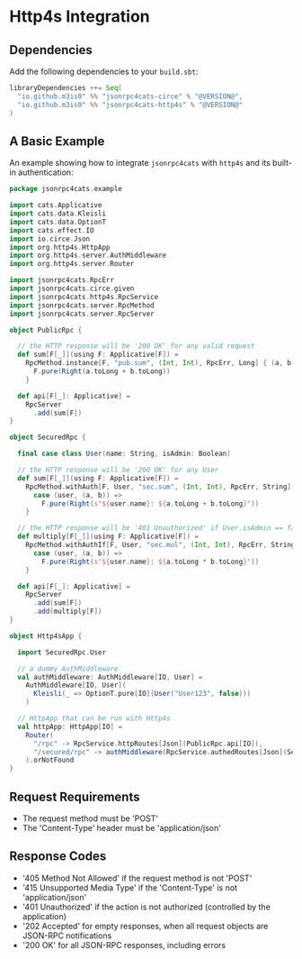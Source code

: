 # Http4s Integration

## Dependencies

Add the following dependencies to your ```build.sbt```:
```scala
libraryDependencies ++= Seq(
  "io.github.m3is0" %% "jsonrpc4cats-circe" % "@VERSION@",
  "io.github.m3is0" %% "jsonrpc4cats-http4s" % "@VERSION@"
)
```

## A Basic Example

An example showing how to integrate ```jsonrpc4cats``` with ```http4s``` and its built-in authentication:
```scala
package jsonrpc4cats.example

import cats.Applicative
import cats.data.Kleisli
import cats.data.OptionT
import cats.effect.IO
import io.circe.Json
import org.http4s.HttpApp
import org.http4s.server.AuthMiddleware
import org.http4s.server.Router

import jsonrpc4cats.RpcErr
import jsonrpc4cats.circe.given
import jsonrpc4cats.http4s.RpcService
import jsonrpc4cats.server.RpcMethod
import jsonrpc4cats.server.RpcServer

object PublicRpc {

  // the HTTP response will be '200 OK' for any valid request
  def sum[F[_]](using F: Applicative[F]) =
    RpcMethod.instance[F, "pub.sum", (Int, Int), RpcErr, Long] { (a, b) =>
      F.pure(Right(a.toLong + b.toLong))
    }

  def api[F[_]: Applicative] =
    RpcServer
      .add(sum[F])
}

object SecuredRpc {

  final case class User(name: String, isAdmin: Boolean)

  // the HTTP response will be '200 OK' for any User
  def sum[F[_]](using F: Applicative[F]) =
    RpcMethod.withAuth[F, User, "sec.sum", (Int, Int), RpcErr, String] {
      case (user, (a, b)) =>
        F.pure(Right(s"${user.name}: ${a.toLong + b.toLong}"))
    }

  // the HTTP response will be '401 Unauthorized' if User.isAdmin == false
  def multiply[F[_]](using F: Applicative[F]) =
    RpcMethod.withAuthIf[F, User, "sec.mul", (Int, Int), RpcErr, String](_.isAdmin) {
      case (user, (a, b)) =>
        F.pure(Right(s"${user.name}: ${a.toLong * b.toLong}"))
    }

  def api[F[_]: Applicative] =
    RpcServer
      .add(sum[F])
      .add(multiply[F])
}

object Http4sApp {

  import SecuredRpc.User

  // a dummy AuthMiddleware
  val authMiddleware: AuthMiddleware[IO, User] =
    AuthMiddleware[IO, User](
      Kleisli(_ => OptionT.pure[IO](User("User123", false)))
    )

  // HttpApp that can be run with Http4s
  val httpApp: HttpApp[IO] =
    Router(
      "/rpc" -> RpcService.httpRoutes[Json](PublicRpc.api[IO]),
      "/secured/rpc" -> authMiddleware(RpcService.authedRoutes[Json](SecuredRpc.api[IO]))
    ).orNotFound
}

```

## Request Requirements

- The request method must be 'POST'
- The 'Content-Type' header must be 'application/json' 


## Response Codes

- '405 Method Not Allowed' if the request method is not 'POST'
- '415 Unsupported Media Type' if the 'Content-Type' is not 'application/json'
- '401 Unauthorized' if the action is not authorized (controlled by the application)
- '202 Accepted' for empty responses, when all request objects are JSON-RPC notifications
- '200 OK' for all JSON-RPC responses, including errors



